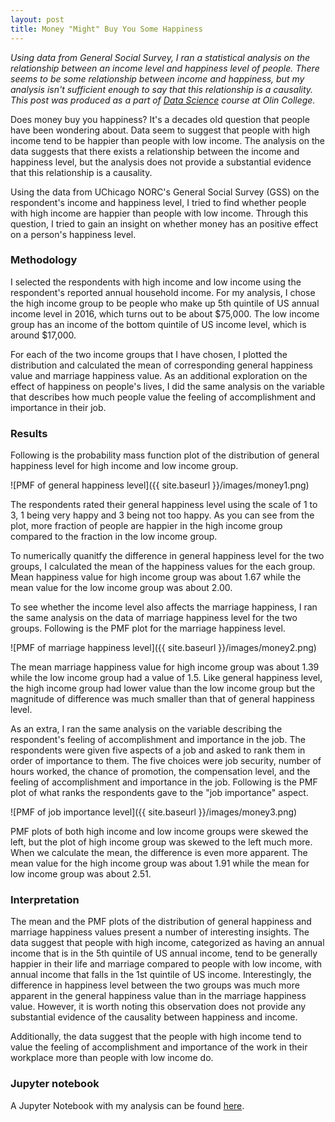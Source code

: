 ```yaml
---
layout: post
title: Money "Might" Buy You Some Happiness
---
```


_Using data from General Social Survey, I ran a statistical analysis on the relationship between an income level and happiness level of people. There seems to be some relationship between income and happiness, but my analysis isn't sufficient enough to say that this relationship is a causality. This post was produced as a part of [Data Science](https://sites.google.com/site/datascienceolin17/) course at Olin College._

Does money buy you happiness? It's a decades old question that people have been wondering about. Data seem to suggest that people with high income tend to be happier than people with low income. The analysis on the data suggests that there exists a relationship between the income and happiness level, but the analysis does not provide a substantial evidence that this relationship is a causality. 

Using the data from UChicago NORC's General Social Survey (GSS) on the respondent's income and happiness level, I tried to find whether people with high income are happier than people with low income. Through this question, I tried to gain an insight on whether money has an positive effect on a person's happiness level.

### Methodology

I selected the respondents with high income and low income using the respondent's reported annual household income. For my analysis, I chose the high income group to be people who make up 5th quintile of US annual income level in 2016, which turns out to be about $75,000. The low income group has an income of the bottom quintile of US income level, which is around $17,000. 

For each of the two income groups that I have chosen, I plotted the distribution and calculated the mean of corresponding general happiness value and marriage happiness value. As an additional exploration on the effect of happiness on people's lives, I did the same analysis on the variable that describes how much people value the feeling of accomplishment and importance in their job.

### Results

Following is the probability mass function plot of the distribution of general happiness level for high income and low income group.

![PMF of general happiness level]({{ site.baseurl }}/images/money1.png)

The respondents rated their general happiness level using the scale of 1 to 3, 1 being very happy and 3 being not too happy. As you can see from the plot, more fraction of people are happier in the high income group compared to the fraction in the low income group.

To numerically quanitfy the difference in general happiness level for the two groups, I calculated the mean of the happiness values for the each group. Mean happiness value for high income group was about 1.67 while the mean value for the low income group was about 2.00. 

To see whether the income level also affects the marriage happiness, I ran the same analysis on the data of marriage happiness level for the two groups. Following is the PMF plot for the marriage happiness level.

![PMF of marriage happiness level]({{ site.baseurl }}/images/money2.png)

The mean marriage happiness value for high income group was about 1.39 while the low income group had a value of 1.5. Like general happiness level, the high income group had lower value than the low income group but the magnitude of difference was much smaller than that of general happiness level.

As an extra, I ran the same analysis on the variable describing the respondent's feeling of accomplishment and importance in the job. The respondents were given five aspects of a job and asked to rank them in order of importance to them. The five choices were job security, number of hours worked, the chance of promotion, the compensation level, and the feeling of accomplishment and importance in the job. Following is the PMF plot of what ranks the respondents gave to the "job importance" aspect.

![PMF of job importance level]({{ site.baseurl }}/images/money3.png)

PMF plots of both high income and low income groups were skewed the left, but the plot of high income group was skewed to the left much more. When we calculate the mean, the difference is even more apparent. The mean value for the high income group was about 1.91 while the mean for low income group was about 2.51.

### Interpretation

The mean and the PMF plots of the distribution of general happiness and marriage happiness values present a number of interesting insights. The data suggest that people with high income, categorized as having an annual income that is in the 5th quintile of US annual income, tend to be generally happier in their life and marriage compared to people with low income, with annual income that falls in the 1st quintile of US income. Interestingly, the difference in happiness level between the two groups was much more apparent in the general happiness value than in the marriage happiness value. However, it is worth noting this observation does not provide any substantial evidence of the causality between happiness and income.

Additionally, the data suggest that the people with high income tend to value the feeling of accomplishment and importance of the work in their workplace more than people with low income do.

### Jupyter notebook
A Jupyter Notebook with my analysis can be found [here](https://github.com/SungwooPark/ThinkStats2/blob/master/code/report1.ipynb).
